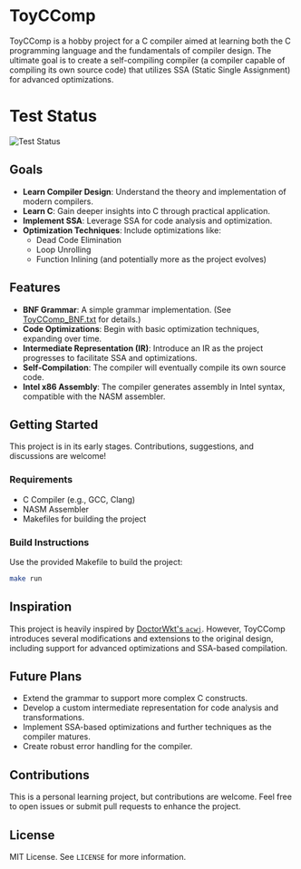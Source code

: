 
# ToyCComp

ToyCComp is a hobby project for a C compiler aimed at learning both the C programming language and the fundamentals of compiler design. The ultimate goal is to create a self-compiling compiler (a compiler capable of compiling its own source code) that utilizes SSA (Static Single Assignment) for advanced optimizations.

# Test Status

![Test Status](https://img.shields.io/badge/dynamic/json?url=https://raw.githubusercontent.com/mgtm98/ToyCComp/main/badge.json&label=Tests&query=message&color=green)


## Goals
- **Learn Compiler Design**: Understand the theory and implementation of modern compilers.
- **Learn C**: Gain deeper insights into C through practical application.
- **Implement SSA**: Leverage SSA for code analysis and optimization.
- **Optimization Techniques**: Include optimizations like:
  - Dead Code Elimination
  - Loop Unrolling
  - Function Inlining (and potentially more as the project evolves)

## Features
- **BNF Grammar**: A simple grammar implementation. (See [ToyCComp_BNF.txt](ToyCComp_BNF.txt) for details.)
- **Code Optimizations**: Begin with basic optimization techniques, expanding over time.
- **Intermediate Representation (IR)**: Introduce an IR as the project progresses to facilitate SSA and optimizations.
- **Self-Compilation**: The compiler will eventually compile its own source code.
- **Intel x86 Assembly**: The compiler generates assembly in Intel syntax, compatible with the NASM assembler.


## Getting Started
This project is in its early stages. Contributions, suggestions, and discussions are welcome!

### Requirements
- C Compiler (e.g., GCC, Clang)
- NASM Assembler
- Makefiles for building the project

### Build Instructions
Use the provided Makefile to build the project:
```bash
make run
```

## Inspiration
This project is heavily inspired by [DoctorWkt's `acwj`](https://github.com/DoctorWkt/acwj). However, ToyCComp introduces several modifications and extensions to the original design, including support for advanced optimizations and SSA-based compilation.

## Future Plans
- Extend the grammar to support more complex C constructs.
- Develop a custom intermediate representation for code analysis and transformations.
- Implement SSA-based optimizations and further techniques as the compiler matures.
- Create robust error handling for the compiler.

## Contributions
This is a personal learning project, but contributions are welcome. Feel free to open issues or submit pull requests to enhance the project.

## License
MIT License. See `LICENSE` for more information.
